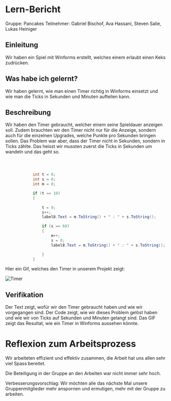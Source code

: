 # Lern-Bericht
Gruppe: Pancakes
Teilnehmer: Gabriel Bischof, Ava Hassani, Steven Salie, Lukas Heiniger

## Einleitung

Wir haben ein Spiel mit Winforms erstellt, welches einem erlaubt einen Keks zudrücken. 

## Was habe ich gelernt?

Wir haben gelernt, wie man einen Timer richtig in Winforms einsetzt und wie man die Ticks in Sekunden und Minuten aufteilen kann.

## Beschreibung


Wir haben den Timer gebraucht, welcher einem seine Spieldauer anzeigen soll. Zudem brauchten wir den Timer nicht nur für die Anzeige, sondern auch für die einzelnen Upgrades, welche Punkte pro Sekunden bringen sollen. Das Problem war aber, dass der Timer nicht in Sekunden, sondern in Ticks zählte. Das heisst wir mussten zuerst die Ticks in Sekunden um wandeln und das geht so.

```C#



            int t = 0;
            int s = 0;
            int m = 0;

            if (t == 10)
            {
            
                t = 0;
                s++;
                label8.Text = m.ToString() + " : " + s.ToString();

                if (s == 60)
                {
                    m++;
                    s = 0;
                    label8.Text = m.ToString() + " : " + s.ToString();

                }
            }   

```

Hier ein Gif, welches den Timer in unserem Projekt zeigt:

![Timer](https://user-images.githubusercontent.com/111046378/209090228-ed8e29f7-c0d6-463c-ab6e-32b64ee45e0d.gif)
   
   
   
   

## Verifikation
Der Text zeigt, wofür wir den Timer gebraucht haben und wie wir vorgegangen sind. 
Der Code zeigt, wie wir dieses Problem gelöst haben und wie wir von Ticks auf Sekunden und Minuten gelangt sind. 
Das GIF zeigt das Resultat, wie ein Timer in Winforms aussehen könnte.

# Reflexion zum Arbeitsprozess

Wir arbeiteten effizient und effektiv zusammen, die Arbeit hat uns allen sehr viel Spass bereitet.

Die Beteiligung in der Gruppe an den Arbeiten war nicht immer sehr hoch.

Verbesserungsvorschlag: Wir möchten alle das nächste Mal unsere Gruppenmitglieder mehr anspornen und ermutigen, mehr mit der Gruppe zu arbeiten.

